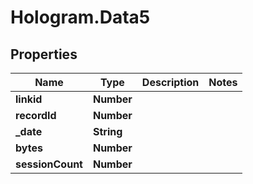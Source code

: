 # Hologram.Data5

## Properties
Name | Type | Description | Notes
------------ | ------------- | ------------- | -------------
**linkid** | **Number** |  | 
**recordId** | **Number** |  | 
**_date** | **String** |  | 
**bytes** | **Number** |  | 
**sessionCount** | **Number** |  | 



